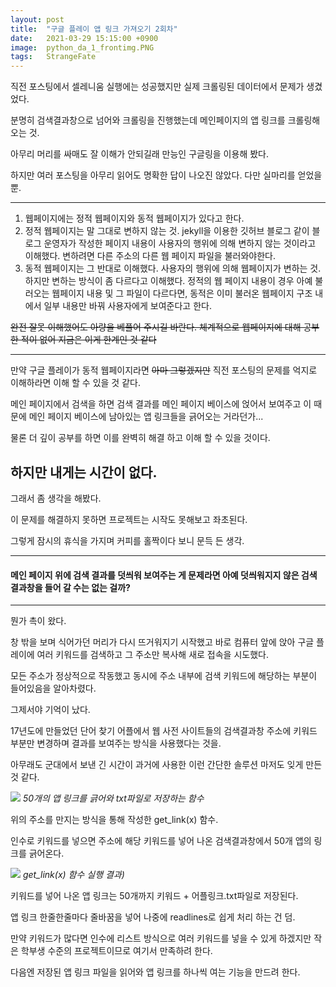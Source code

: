 ```yaml
---
layout: post
title:  "구글 플레이 앱 링크 가져오기 2회차"
date:   2021-03-29 15:15:00 +0900
image:  python_da_1_frontimg.PNG
tags:   StrangeFate
---
```


직전 포스팅에서 셀레니움 실행에는 성공했지만 실제 크롤링된 데이터에서 문제가 생겼었다.

분명히 검색결과창으로 넘어와 크롤링을 진행했는데 메인페이지의 앱 링크를 크롤링해오는 것.

아무리 머리를 싸매도 잘 이해가 안되길래 만능인 구글링을 이용해 봤다.

하지만 여러 포스팅을 아무리 읽어도 명확한 답이 나오진 않았다. 다만 실마리를 얻었을 뿐.

***

1. 웹페이지에는 정적 웹페이지와 동적 웹페이지가 있다고 한다. 
2. 정적 웹페이지는 말 그대로 변하지 않는 것.
jekyll을 이용한 깃허브 블로그 같이 블로그 운영자가 작성한 페이지 내용이 사용자의 행위에 의해 변하지 않는 것이라고 이해했다. 변하려면 다른 주소의 다른 웹 페이지 파일을 불러와야한다.
3. 동적 웹페이지는 그 반대로 이해했다. 사용자의 행위에 의해 웹페이지가 변하는 것.
하지만 변하는 방식이 좀 다르다고 이해했다. 정적의 웹 페이지 내용이 경우 아예 불러오는 웹페이지 내용 및 그 파일이 다르다면,
동적은 이미 불러온 웹페이지 구조 내에서 일부 내용만 바꿔 사용자에게 보여준다고 한다.

~~완전 잘못 이해했어도 아량을 베풀어 주시길 바란다. 체계적으로 웹페이지에 대해 공부한 적이 없어 지금은 이게 한계인 것 같다~~

***


만약 구글 플레이가 동적 웹페이지라면 ~~아마 그렇겠지만~~ 직전 포스팅의 문제를 억지로 이해하라면 이해 할 수 있을 것 같다.

메인 페이지에서 검색을 하면 검색 결과를 메인 페이지 베이스에 얹어서 보여주고 이 때문에 메인 페이지 베이스에 남아있는 앱 링크들을 긁어오는 거라던가...

물론 더 깊이 공부를 하면 이를 완벽히 해결 하고 이해 할 수 있을 것이다.

## 하지만 내게는 시간이 없다.

그래서 좀 생각을 해봤다.

이 문제를 해결하지 못하면 프로젝트는 시작도 못해보고 좌초된다.

그렇게 잠시의 휴식을 가지며 커피를 홀짝이다 보니 문득 든 생각.

***

#### 메인 페이지 위에 검색 결과를 덧씌워 보여주는 게 문제라면 아예 덧씌워지지 않은 검색 결과창을 들어 갈 수는 없는 걸까?

***

뭔가 촉이 왔다.

창 밖을 보며 식어가던 머리가 다시 뜨거워지기 시작했고 바로 컴퓨터 앞에 앉아 구글 플레이에 여러 키워드를 검색하고 그 주소만 복사해 새로 접속을 시도했다.

모든 주소가 정상적으로 작동했고 동시에 주소 내부에 검색 키워드에 해당하는 부분이 들어있음을 알아차렸다.

그제서야 기억이 났다.

17년도에 만들었던 단어 찾기 어플에서 웹 사전 사이트들의 검색결과창 주소에 키워드 부분만 변경하며 결과를 보여주는 방식을 사용했다는 것을.

아무래도 군대에서 보낸 긴 시간이 과거에 사용한 이런 간단한 솔루션 마저도 잊게 만든 것 같다.

![]({{site.baseurl}}/images/python_da_2_img1.PNG)
*50개의 앱 링크를 긁어와 txt파일로 저장하는 함수*

위의 주소를 만지는 방식을 통해 작성한 get_link(x) 함수.

인수로 키워드를 넣으면 주소에 해당 키워드를 넣어 나온 검색결과창에서 50개 앱의 링크를 긁어온다.

![]({{site.baseurl}}/images/python_da_2_img2.PNG)
*get_link(x) 함수 실행 결과)*

키워드를 넣어 나온 앱 링크는 50개까지 키워드 + 어플링크.txt파일로 저장된다.

앱 링크 한줄한줄마다 줄바꿈을 넣어 나중에 readlines로 쉽게 처리 하는 건 덤.

만약 키워드가 많다면 인수에 리스트 방식으로 여러 키워드를 넣을 수 있게 하겠지만 작은 학부생 수준의 프로젝트이므로 여기서 만족하려 한다.

다음엔 저장된 앱 링크 파일을 읽어와 앱 링크를 하나씩 여는 기능을 만드려 한다.
